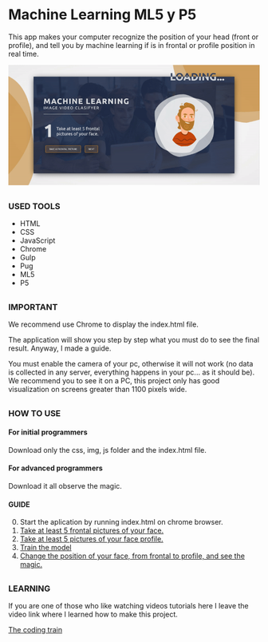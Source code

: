 # Machine Learning ML5 y P5
This app makes your computer recognize the position of your head (front or profile), and tell you by machine learning if is in frontal or profile position in real time.

![Image proyect presentation](/img/guide/0-loader.gif)

##

### USED TOOLS
* HTML
* CSS
* JavaScript
* Chrome
* Gulp
* Pug
* ML5
* P5

##

### IMPORTANT
We recommend use Chrome to display the index.html file.

The application will show you step by step what you must do to see the final result.
Anyway, I made a guide.

You must enable the camera of your pc, otherwise it will not work (no data is collected in any server, everything happens in your pc... as it should be).
We recommend you to see it on a PC, this project only has good visualization on screens greater than 1100 pixels wide.

##

### HOW TO USE
#### For initial programmers
Download only the css, img, js folder and the index.html file.

#### For advanced programmers
Download it all observe the magic.

#### GUIDE
0. Start the aplication by running index.html on chrome browser.
1. [Take at least 5 frontal pictures of your face.](/img/guide/1-take-frontal-picture.jpg)
2. [Take at least 5 pictures of your face profile.](/img/guide/2-take-profile-picture.jpg)
3. [Train the model](/img/guide/3-train-the-model.jpg)
4. [Change the position of your face, from frontal to profile, and see the magic.](/img/guide/4-see-the-magic.jpg)

##

### LEARNING
If you are one of those who like watching videos tutorials here I leave the video link where
I learned how to make this project.

[The coding train](https://www.youtube.com/watch?v=D9BoBSkLvFo&t=72s)

